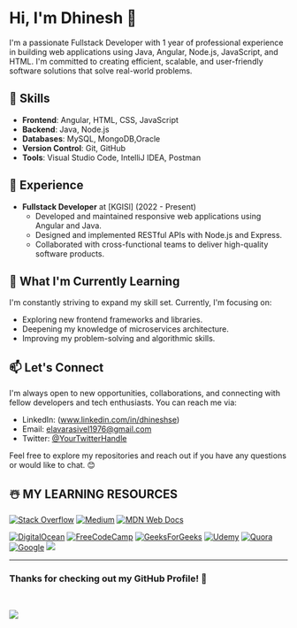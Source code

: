 # Hi, I'm Dhinesh 👋

I'm a passionate Fullstack Developer with 1 year of professional experience in building web applications using Java, Angular, Node.js, JavaScript, and HTML. I'm committed to creating efficient, scalable, and user-friendly software solutions that solve real-world problems.

## 🔧 Skills

- **Frontend**: Angular, HTML, CSS, JavaScript
- **Backend**: Java, Node.js
- **Databases**: MySQL, MongoDB,Oracle
- **Version Control**: Git, GitHub
- **Tools**: Visual Studio Code, IntelliJ IDEA, Postman

## 📜 Experience

- **Fullstack Developer** at [KGISl] (2022 - Present)
  - Developed and maintained responsive web applications using Angular and Java.
  - Designed and implemented RESTful APIs with Node.js and Express.
  - Collaborated with cross-functional teams to deliver high-quality software products.



## 🌱 What I'm Currently Learning

I'm constantly striving to expand my skill set. Currently, I'm focusing on:

- Exploring new frontend frameworks and libraries.
- Deepening my knowledge of microservices architecture.
- Improving my problem-solving and algorithmic skills.

## 📫 Let's Connect

I'm always open to new opportunities, collaborations, and connecting with fellow developers and tech enthusiasts. You can reach me via:

- LinkedIn: (www.linkedin.com/in/dhineshse)
- Email: elavarasivel1976@gmail.com
- Twitter: [@YourTwitterHandle](link-to-twitter)

Feel free to explore my repositories and reach out if you have any questions or would like to chat. 😊

## ☃️ **MY LEARNING RESOURCES**

[![Stack Overflow](https://img.shields.io/badge/-Stackoverflow-FE7A16?style=for-the-badge&logo=stack-overflow&logoColor=white)][sof]
[![Medium](https://img.shields.io/badge/Medium-12100E?style=for-the-badge&logo=medium&logoColor=white)][medium]
[![MDN Web Docs](https://img.shields.io/badge/MDN_Web_Docs-black?style=for-the-badge&logo=mdnwebdocs&logoColor=white)][mdn]
<!--[![](https://img.shields.io/badge/YouTube-FF0000?style=for-the-badge&logo=youtube&logoColor=white)][youtube]-->
[![DigitalOcean](https://img.shields.io/badge/DO_Community-%230167ff.svg?style=for-the-badge&logo=digitalOcean&logoColor=white)][doc]
[![FreeCodeCamp](https://img.shields.io/badge/Freecodecamp-%23123.svg?&style=for-the-badge&logo=freecodecamp&logoColor=green)][fcc]
[![GeeksForGeeks](https://img.shields.io/badge/GeeksforGeeks-gray?style=for-the-badge&logo=geeksforgeeks&logoColor=35914c)][gog]
[![Udemy](https://img.shields.io/badge/Udemy-A435F0?style=for-the-badge&logo=Udemy&logoColor=white)][udemy]
[![Quora](https://img.shields.io/badge/Quora-%23B92B27.svg?style=for-the-badge&logo=Quora&logoColor=white)][quora]
[![Google](https://img.shields.io/badge/google-4285F4?style=for-the-badge&logo=google&logoColor=white)][google]
[![](https://img.shields.io/badge/GitHub-100000?style=for-the-badge&logo=github&logoColor=white)][github]

[medium]: https://medium.com/
[github]: https://github.com/
[google]: https://www.google.com
[mdn]: https://developer.mozilla.org/en-US/
[wiki]: https://en.wikipedia.org/wiki/Main_Page
[quora]: https://www.quora.com/
[doc]: https://www.digitalocean.com/community
[udemy]: https://www.udemy.com/
[gog]: https://www.geeksforgeeks.org/
[fcc]: https://www.freecodecamp.org/
[sof]: https://stackoverflow.com/
[repo]: https://github.com/codingstella?tab=repositories

<hr />

### **Thanks for checking out my GitHub Profile!** 🙏

<br />

![](https://img.shields.io/github/followers/Dhinesh-se?logo=github&style=for-the-badge&color=0891b2&labelColor=1c1917)

<br />
